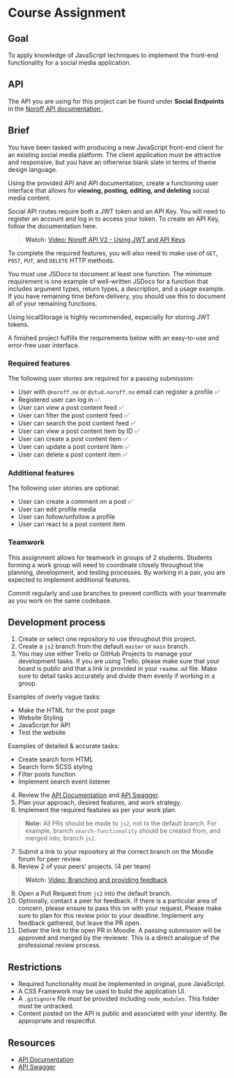 # Course Assignment

## Goal

To apply knowledge of JavaScript techniques to implement the front-end functionality for a social media application.

## API

The API you are using for this project can be found under **Social Endpoints** in the [Noroff API documentation ](https://docs.noroff.dev/docs/v2).

## Brief

You have been tasked with producing a new JavaScript front-end client for an existing social media platform. The client application must be attractive and responsive, but you have an otherwise blank slate in terms of theme design language.

Using the provided API and API documentation, create a functioning user interface that allows for **viewing, posting, editing, and deleting** social media content.

Social API routes require both a JWT token and an API Key. You will need to register an account and log in to access your token. To create an API Key, follow the documentation here.


 > **Watch:** [Video: Noroff API V2 - Using JWT and API Keys](https://noroff.sharepoint.com/:v:/s/FEDOnline/Eb5cNCrb7JRKkrTFrdwinQoB5ZEUL6DgiLUhxNxVS2n3OA?e=gbpIuc&nav=eyJyZWZlcnJhbEluZm8iOnsicmVmZXJyYWxBcHAiOiJTdHJlYW1XZWJBcHAiLCJyZWZlcnJhbFZpZXciOiJTaGFyZURpYWxvZy1MaW5rIiwicmVmZXJyYWxBcHBQbGF0Zm9ybSI6IldlYiIsInJlZmVycmFsTW9kZSI6InZpZXcifX0%3D)

To complete the required features, you will also need to make use of 
`GET`, `POST`, `PUT`, and `DELETE` HTTP methods.

You must use JSDocs to document at least one function. The minimum requirement is one example of well-written JSDocs for a function that includes argument types, return types, a description, and a usage example. If you have remaining time before delivery, you should use this to document all of your remaining functions.

Using localStorage is highly recommended, especially for storing JWT tokens.

A finished project fulfills the requirements below with an easy-to-use and error-free user interface.

### Required features

The following user stories are required for a passing submission:

- User with `@noroff.no` or `@stud.noroff.no` email can register a profile ✅
- Registered user can log in ✅
- User can view a post content feed ✅
- User can filter the post content feed ✅
- User can search the post content feed ✅
- User can view a post content item by ID ✅
- User can create a post content item ✅
- User can update a post content item ✅
- User can delete a post content item ✅

### Additional features

The following user stories are optional:

- User can create a comment on a post ✅
- User can edit profile media
- User can follow/unfollow a profile
- User can react to a post content item

### Teamwork

This assignment allows for teamwork in groups of 2 students. Students forming a work group will need to coordinate closely throughout the planning, development, and testing processes. By working in a pair, you are expected to implement additional features.

Commit regularly and use branches to prevent conflicts with your teammate as you work on the same codebase.

## Development process

1. Create or select one repository to use throughout this project.
2. Create a `js2` branch from the default `master` or `main` branch.
3. You may use either Trello or GitHub Projects to manage your development tasks. If you are using Trello, please make sure that your board is public and that a link is provided in your `readme.md` file. Make sure to detail tasks accurately and divide them evenly if working in a group.

Examples of overly vague tasks:

- Make the HTML for the post page
- Website Styling
- JavaScript for API
- Test the website

Examples of detailed & accurate tasks:

- Create search form HTML
- Search form SCSS styling
- Filter posts function
- Implement search event listener

4. Review the [API Documentation](https://docs.noroff.dev/docs/v2/social/posts) and [API Swagger](https://v2.api.noroff.dev/docs).
5. Plan your approach, desired features, and work strategy.
6. Implement the required features as per your work plan.

> **Note:** All PRs should be made to `js2`, not to the default branch. For example, branch `search-functionality` should be created from, and merged into, branch `js2`.

7. Submit a link to your repository at the correct branch on the Moodle forum for peer review.
8. Review 2 of your peers' projects. (4 per team)

> **Watch:** [Video: Branching and providing feedback](https://vimeo.com/725676411/fabede2ebb)

9. Open a Pull Request from `js2` into the default branch.
10. Optionally, contact a peer for feedback. If there is a particular area of concern, please ensure to pass this on with your request. Please make sure to plan for this review prior to your deadline. Implement any feedback gathered, but leave the PR open.
11. Deliver the link to the open PR in Moodle. A passing submission will be approved and merged by the reviewer. This is a direct analogue of the professional review process.

## Restrictions

- Required functionality must be implemented in original, pure JavaScript.
- A CSS Framework may be used to build the application UI.
- A `.gitignore` file must be provided including `node_modules`. This folder must be untracked.
- Content posted on the API is public and associated with your identity. Be appropriate and respectful.

## Resources

- [API Documentation](https://docs.noroff.dev/docs/v2/social/posts)
- [API Swagger](https://v2.api.noroff.dev/docs)

